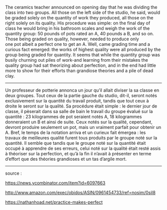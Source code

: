 The ceramics teacher announced on opening day that he was dividing the class into two groups.
All those on the left side of the studio, he said, would be graded solely on the quantity of work they produced, all those on the right solely on its quality.
His procedure was simple: on the final day of class he would bring in his bathroom scales and weigh the work of the quantity group: 50 pounds of pots rated an A, 40 pounds a B, and so on.
Those being graded on quality, however, needed to produce only one pot albeit a perfect one to get an A.
Well, came grading time and a curious fact emerged: the works of highest quality were all produced by the group being graded for quantity.
It seems that while the quantity group was busily churning out piles of work-and learning from their mistakes the quality group had sat theorizing about perfection, and in the end had little more to show for their efforts than grandiose theories and a pile of dead clay.

----------

Un professeur de potterie annonca un jour qu’il allait diviser la sa classe en deux groupes. Tout ceux de la partie gauche du studio, dit-il, seront notés exclusivement sur la quantité du travail produit, tandis que tout ceux à droite le seront sur la qualité.
Sa procédure était simple : le dernier jour de classe, il pèserait dans sa salle de bain le travail du groupe évalué sur la quantité : 23 kilogrammes de pot seraient notés A, 18 kilogrammes donneraient un B et ainsi de suite. Ceux notés sur la qualité, cependant, devront produire seulement un pot, mais un vraiment parfait pour obtenir un A.
Bref, le temps de la notation arriva et un curieux fait émergea : les travaux de meilleures qualité furent tous produits par le groupe noté sur la quantité.
Il semble que tandis que le groupe noté sur la quantité était occupé à apprendre de ses erreurs, celui noté sur la qualité était resté assis à théoriser sur la perfection, et qu’à la fin il n’avait à présenter en terme d’effort que des théories grandioses et un tas d’argile mort.

----------

source :

https://news.ycombinator.com/item?id=6097663

http://www.amazon.com/exec/obidos/ASIN/0961454733/ref=nosim/0sil8

https://nathanhoad.net/practice-makes-perfect

 
